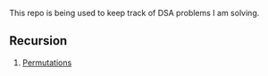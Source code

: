 This repo is being used to keep track of DSA problems I am solving.

## Recursion

1. [Permutations](https://github.com/shoaib6174/DSA/blob/main/Permutations.md)
